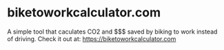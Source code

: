 # biketoworkcalculator.com

A simple tool that caculates CO2 and $$$ saved by biking to work instead of driving. Check it out at: https://biketoworkcalculator.com
